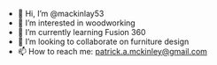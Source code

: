 - 👋 Hi, I’m @mackinlay53
- 👀 I’m interested in woodworking
- 🌱 I’m currently learning Fusion 360
- 💞️ I’m looking to collaborate on furniture design
- 📫 How to reach me:   patrick.a.mckinley@gmail.com

<!---
mackinlay53/mackinlay53 is a ✨ special ✨ repository because its `README.md` (this file) appears on your GitHub profile.
You can click the Preview link to take a look at your changes.
--->
